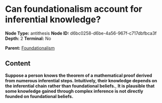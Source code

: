 # Can foundationalism account for inferential knowledge?

**Node Type:** antithesis
**Node ID:** d6bc0258-d6be-4a56-967f-c717dbfbca3f
**Depth:** 2
**Terminal:** No

**Parent:** [Foundationalism](foundationalism.md)

## Content

**Suppose a person knows the theorem of a mathematical proof derived from numerous inferential steps. Intuitively, their knowledge depends on the inferential chain rather than foundational beliefs.**, **It is plausible that some knowledge gained through complex inference is not directly founded on foundational beliefs.**
